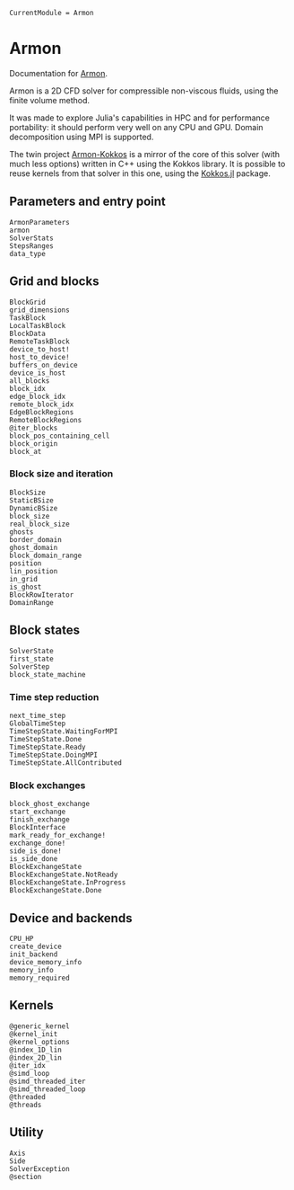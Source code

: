 ```@meta
CurrentModule = Armon
```

# Armon

Documentation for [Armon](https://github.com/Keluaa/Armon.jl).

Armon is a 2D CFD solver for compressible non-viscous fluids, using the finite volume method.

It was made to explore Julia's capabilities in HPC and for performance portability: it should
perform very well on any CPU and GPU.
Domain decomposition using MPI is supported.

The twin project [Armon-Kokkos](https://github.com/Keluaa/Armon-Kokkos) is a mirror of the core of
this solver (with much less options) written in C++ using the Kokkos library.
It is possible to reuse kernels from that solver in this one, using the
[Kokkos.jl](https://github.com/Keluaa/Kokkos.jl) package.

## Parameters and entry point

```@docs
ArmonParameters
armon
SolverStats
StepsRanges
data_type
```

## Grid and blocks

```@docs
BlockGrid
grid_dimensions
TaskBlock
LocalTaskBlock
BlockData
RemoteTaskBlock
device_to_host!
host_to_device!
buffers_on_device
device_is_host
all_blocks
block_idx
edge_block_idx
remote_block_idx
EdgeBlockRegions
RemoteBlockRegions
@iter_blocks
block_pos_containing_cell
block_origin
block_at
```

### Block size and iteration

```@docs
BlockSize
StaticBSize
DynamicBSize
block_size
real_block_size
ghosts
border_domain
ghost_domain
block_domain_range
position
lin_position
in_grid
is_ghost
BlockRowIterator
DomainRange
```

## Block states

```@docs
SolverState
first_state
SolverStep
block_state_machine
```

### Time step reduction

```@docs
next_time_step
GlobalTimeStep
TimeStepState.WaitingForMPI
TimeStepState.Done
TimeStepState.Ready
TimeStepState.DoingMPI
TimeStepState.AllContributed
```

### Block exchanges

```@docs
block_ghost_exchange
start_exchange
finish_exchange
BlockInterface
mark_ready_for_exchange!
exchange_done!
side_is_done!
is_side_done
BlockExchangeState
BlockExchangeState.NotReady
BlockExchangeState.InProgress
BlockExchangeState.Done
```

## Device and backends

```@docs
CPU_HP
create_device
init_backend
device_memory_info
memory_info
memory_required
```

## Kernels

```@docs
@generic_kernel
@kernel_init
@kernel_options
@index_1D_lin
@index_2D_lin
@iter_idx
@simd_loop
@simd_threaded_iter
@simd_threaded_loop
@threaded
@threads
```

## Utility

```@docs
Axis
Side
SolverException
@section
```
